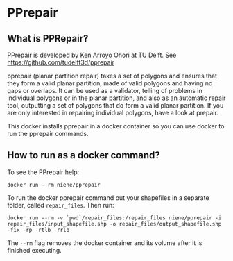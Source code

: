 # PPrepair

## What is PPRepair?

PPrepair is developed by  Ken Arroyo Ohori at TU Delft. See https://github.com/tudelft3d/pprepair

pprepair (planar partition repair) takes a set of polygons and ensures that they form a valid planar partition, made of valid polygons and having no gaps or overlaps. It can be used as a validator, telling of problems in individual polygons or in the planar partition, and also as an automatic repair tool, outputting a set of polygons that do form a valid planar partition. If you are only interested in repairing individual polygons, have a look at prepair.

This docker installs pprepair in a docker container so you can use docker to run the pprepair commands. 

## How to run as a docker command?

To see the PPrepair help:

	docker run --rm niene/pprepair

To run the docker pprepair command put your shapefiles in a separate folder, called `repair_files`. Then run: 

	docker run --rm -v `pwd`/repair_files:/repair_files niene/pprepair -i repair_files/input_shapefile.shp -o repair_files/output_shapefile.shp -fix -rp -rtlb -rrlb

The `--rm` flag removes the docker container and its volume after it is finished executing. 